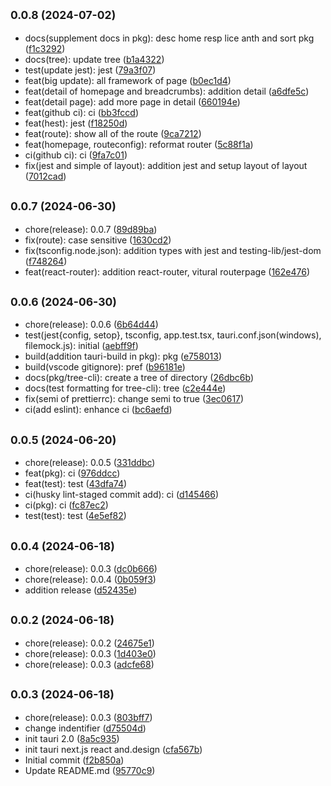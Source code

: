 ## <small>0.0.8 (2024-07-02)</small>

* docs(supplement docs in pkg): desc home resp lice anth and sort pkg ([f1c3292](https://github.com/ArcMichael/decentralizedtradedesk/commit/f1c3292))
* docs(tree): update tree ([b1a4322](https://github.com/ArcMichael/decentralizedtradedesk/commit/b1a4322))
* test(update jest): jest ([79a3f07](https://github.com/ArcMichael/decentralizedtradedesk/commit/79a3f07))
* feat(big update): all framework of page ([b0ec1d4](https://github.com/ArcMichael/decentralizedtradedesk/commit/b0ec1d4))
* feat(detail of homepage and breadcrumbs): addition detail ([a6dfe5c](https://github.com/ArcMichael/decentralizedtradedesk/commit/a6dfe5c))
* feat(detail page): add more page in detail ([660194e](https://github.com/ArcMichael/decentralizedtradedesk/commit/660194e))
* feat(github ci): ci ([bb3fccd](https://github.com/ArcMichael/decentralizedtradedesk/commit/bb3fccd))
* feat(hest): jest ([f18250d](https://github.com/ArcMichael/decentralizedtradedesk/commit/f18250d))
* feat(route): show all of the route ([9ca7212](https://github.com/ArcMichael/decentralizedtradedesk/commit/9ca7212))
* feat(homepage, routeconfig): reformat router ([5c88f1a](https://github.com/ArcMichael/decentralizedtradedesk/commit/5c88f1a))
* ci(github ci): ci ([9fa7c01](https://github.com/ArcMichael/decentralizedtradedesk/commit/9fa7c01))
* fix(jest and simple of layout): addition jest and setup layout of layout ([7012cad](https://github.com/ArcMichael/decentralizedtradedesk/commit/7012cad))



## <small>0.0.7 (2024-06-30)</small>

* chore(release): 0.0.7 ([89d89ba](https://github.com/ArcMichael/decentralizedtradedesk/commit/89d89ba))
* fix(route): case sensitive ([1630cd2](https://github.com/ArcMichael/decentralizedtradedesk/commit/1630cd2))
* fix(tsconfig.node.json): addition types with jest and testing-lib/jest-dom ([f748264](https://github.com/ArcMichael/decentralizedtradedesk/commit/f748264))
* feat(react-router): addition react-router, vitural routerpage ([162e476](https://github.com/ArcMichael/decentralizedtradedesk/commit/162e476))



## <small>0.0.6 (2024-06-30)</small>

* chore(release): 0.0.6 ([6b64d44](https://github.com/ArcMichael/decentralizedtradedesk/commit/6b64d44))
* test(jest{config, setop}, tsconfig, app.test.tsx, tauri.conf.json(windows), filemock.js): initial ([aebff9f](https://github.com/ArcMichael/decentralizedtradedesk/commit/aebff9f))
* build(addition tauri-build in pkg): pkg ([e758013](https://github.com/ArcMichael/decentralizedtradedesk/commit/e758013))
* build(vscode gitignore): pref ([b96181e](https://github.com/ArcMichael/decentralizedtradedesk/commit/b96181e))
* docs(pkg/tree-cli): create a tree of directory ([26dbc6b](https://github.com/ArcMichael/decentralizedtradedesk/commit/26dbc6b))
* docs(test formatting for tree-cli): tree ([c2e444e](https://github.com/ArcMichael/decentralizedtradedesk/commit/c2e444e))
* fix(semi of prettierrc): change semi to true ([3ec0617](https://github.com/ArcMichael/decentralizedtradedesk/commit/3ec0617))
* ci(add eslint): enhance ci ([bc6aefd](https://github.com/ArcMichael/decentralizedtradedesk/commit/bc6aefd))



## <small>0.0.5 (2024-06-20)</small>

* chore(release): 0.0.5 ([331ddbc](https://github.com/ArcMichael/decentralizedtradedesk/commit/331ddbc))
* feat(pkg): ci ([976ddcc](https://github.com/ArcMichael/decentralizedtradedesk/commit/976ddcc))
* feat(test): test ([43dfa74](https://github.com/ArcMichael/decentralizedtradedesk/commit/43dfa74))
* ci(husky lint-staged commit add): ci ([d145466](https://github.com/ArcMichael/decentralizedtradedesk/commit/d145466))
* ci(pkg): ci ([fc87ec2](https://github.com/ArcMichael/decentralizedtradedesk/commit/fc87ec2))
* test(test): test ([4e5ef82](https://github.com/ArcMichael/decentralizedtradedesk/commit/4e5ef82))



## <small>0.0.4 (2024-06-18)</small>

* chore(release): 0.0.3 ([dc0b666](https://github.com/ArcMichael/decentralizedtradedesk/commit/dc0b666))
* chore(release): 0.0.4 ([0b059f3](https://github.com/ArcMichael/decentralizedtradedesk/commit/0b059f3))
* addition release ([d52435e](https://github.com/ArcMichael/decentralizedtradedesk/commit/d52435e))



## <small>0.0.2 (2024-06-18)</small>

* chore(release): 0.0.2 ([24675e1](https://github.com/ArcMichael/decentralizedtradedesk/commit/24675e1))
* chore(release): 0.0.3 ([1d403e0](https://github.com/ArcMichael/decentralizedtradedesk/commit/1d403e0))
* chore(release): 0.0.3 ([adcfe68](https://github.com/ArcMichael/decentralizedtradedesk/commit/adcfe68))



## <small>0.0.3 (2024-06-18)</small>

* chore(release): 0.0.3 ([803bff7](https://github.com/ArcMichael/decentralizedtradedesk/commit/803bff7))
* change indentifier ([d75504d](https://github.com/ArcMichael/decentralizedtradedesk/commit/d75504d))
* init tauri 2.0 ([8a5c935](https://github.com/ArcMichael/decentralizedtradedesk/commit/8a5c935))
* init tauri next.js react and.design ([cfa567b](https://github.com/ArcMichael/decentralizedtradedesk/commit/cfa567b))
* Initial commit ([f2b850a](https://github.com/ArcMichael/decentralizedtradedesk/commit/f2b850a))
* Update README.md ([95770c9](https://github.com/ArcMichael/decentralizedtradedesk/commit/95770c9))



